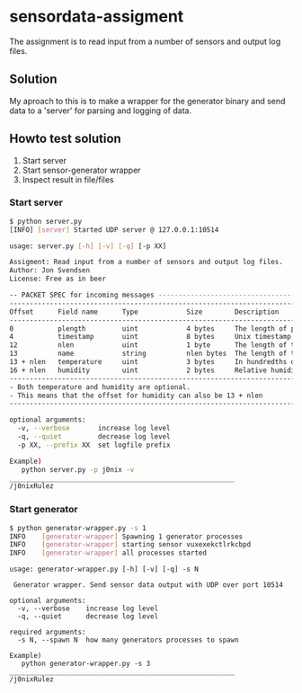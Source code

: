 # sensordata-assigment
The assignment is to read input from a number of sensors and output log files.
## Solution
My aproach to this is to make a wrapper for the generator binary and send data to a 'server' for parsing and logging of data.

## Howto test solution

1. Start server
2. Start sensor-generator wrapper
3. Inspect result in file/files

### Start server
```bash
$ python server.py 
[INFO] [server] Started UDP server @ 127.0.0.1:10514
```
```bash
usage: server.py [-h] [-v] [-q] [-p XX]

Assigment: Read input from a number of sensors and output log files.
Author: Jon Svendsen
License: Free as in beer

-- PACKET SPEC for incoming messages -------------------------------------------------------------
--------------------------------------------------------------------------------------------------
Offset      Field name      Type            Size        Description
--------------------------------------------------------------------------------------------------
0           plength         uint            4 bytes     The length of package,including this field
4           timestamp       uint            8 bytes     Unix timestamp, in milliseconds
12          nlen            uint            1 byte      The length of the name
13          name            string          nlen bytes  The length of the name
13 + nlen   temperature     uint            3 bytes     In hundredths of K
16 + nlen   humidity        uint            2 bytes     Relative humidity in ‰
--------------------------------------------------------------------------------------------------
- Both temperature and humidity are optional.
- This means that the offset for humidity can also be 13 + nlen
--------------------------------------------------------------------------------------------------

optional arguments:
  -v, --verbose       increase log level
  -q, --quiet         decrease log level
  -p XX, --prefix XX  set logfile prefix

Example)
   python server.py -p j0nix -v
________________________________________________________
/j0nixRulez
```
### Start generator
```bash
$ python generator-wrapper.py -s 1
INFO    [generator-wrapper] Spawning 1 generator processes
INFO    [generator-wrapper] starting sensor vuxexekctlrkcbpd
INFO    [generator-wrapper] all processes started
```
```
usage: generator-wrapper.py [-h] [-v] [-q] -s N

 Generator wrapper. Send sensor data output with UDP over port 10514

optional arguments:
  -v, --verbose    increase log level
  -q, --quiet      decrease log level

required arguments:
  -s N, --spawn N  how many generators processes to spawn

Example)
   python generator-wrapper.py -s 3
________________________________________________________
/j0nixRulez
```
